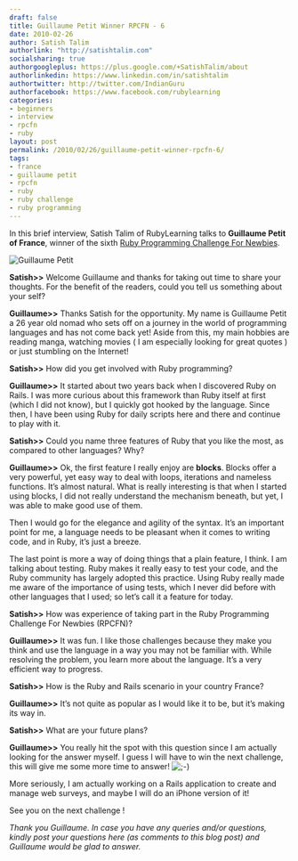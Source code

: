 ```yaml
---
draft: false
title: Guillaume Petit Winner RPCFN - 6
date: 2010-02-26
author: Satish Talim
authorlink: "http://satishtalim.com"
socialsharing: true
authorgoogleplus: https://plus.google.com/+SatishTalim/about
authorlinkedin: https://www.linkedin.com/in/satishtalim
authortwitter: http://twitter.com/IndianGuru
authorfacebook: https://www.facebook.com/rubylearning
categories:
- beginners
- interview
- rpcfn
- ruby
layout: post
permalink: /2010/02/26/guillaume-petit-winner-rpcfn-6/
tags:
- france
- guillaume petit
- rpcfn
- ruby
- ruby challenge
- ruby programming
---
```

In this brief interview, Satish Talim of RubyLearning talks to
**Guillaume Petit of France**, winner of the sixth [Ruby Programming
Challenge For
Newbies](http://rubylearning.com/blog/2010/01/26/rpcfn-fair-distribution-6/).

![Guillaume
Petit](http://www.rubylearning.com/images/guillaume_petit.jpg "Guillaume Petit")

**Satish\>\>** Welcome Guillaume and thanks for taking out time to share
your thoughts. For the benefit of the readers, could you tell us
something about your self?

**Guillaume\>\>** Thanks Satish for the opportunity. My name is
Guillaume Petit a 26 year old nomad who sets off on a journey in the
world of programming languages and has not come back yet! Aside from
this, my main hobbies are reading manga, watching movies ( I am
especially looking for great quotes ) or just stumbling on the Internet!

**Satish\>\>** How did you get involved with Ruby programming?

**Guillaume\>\>** It started about two years back when I discovered Ruby
on Rails. I was more curious about this framework than Ruby itself at
first (which I did not know), but I quickly got hooked by the language.
Since then, I have been using Ruby for daily scripts here and there and
continue to play with it.

**Satish\>\>** Could you name three features of Ruby that you like the
most, as compared to other languages? Why?

**Guillaume\>\>** Ok, the first feature I really enjoy are **blocks**.
Blocks offer a very powerful, yet easy way to deal with loops,
iterations and nameless functions. It’s almost natural. What is really
interesting is that when I started using blocks, I did not really
understand the mechanism beneath, but yet, I was able to make good use
of them.

Then I would go for the elegance and agility of the syntax. It’s an
important point for me, a language needs to be pleasant when it comes to
writing code, and in Ruby, it’s just a breeze.

The last point is more a way of doing things that a plain feature, I
think. I am talking about testing. Ruby makes it really easy to test
your code, and the Ruby community has largely adopted this practice.
Using Ruby really made me aware of the importance of using tests, which
I never did before with other languages that I used; so let’s call it a
feature for today.

**Satish\>\>** How was experience of taking part in the Ruby Programming
Challenge For Newbies (RPCFN)?

**Guillaume\>\>** It was fun. I like those challenges because they make
you think and use the language in a way you may not be familiar with.
While resolving the problem, you learn more about the language. It’s a
very efficient way to progress.

**Satish\>\>** How is the Ruby and Rails scenario in your country
France?

**Guillaume\>\>** It’s not quite as popular as I would like it to be,
but it’s making its way in.

**Satish\>\>** What are your future plans?

**Guillaume\>\>** You really hit the spot with this question since I am
actually looking for the answer myself. I guess I will have to win the
next challenge, this will give me some more time to answer!
![;-)](http://rubylearning.com/blog/wp-includes/images/smilies/icon_wink.gif)

More seriously, I am actually working on a Rails application to create
and manage web surveys, and maybe I will do an iPhone version of it!

See you on the next challenge !

*Thank you Guillaume. In case you have any queries and/or questions,
kindly post your questions here (as comments to this blog post) and
Guillaume would be glad to answer.*
